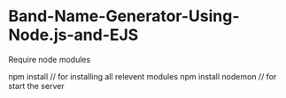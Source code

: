 # Band-Name-Generator-Using-Node.js-and-EJS

Require node modules

npm install // for installing all relevent modules
npm install nodemon // for start the server
